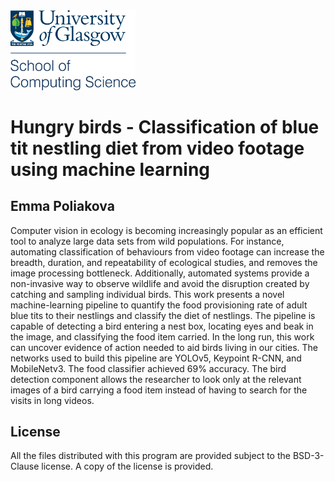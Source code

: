 <img src="socsuog.png" width="200"/>

# Hungry birds - Classification of blue tit nestling diet from video footage using machine learning
## Emma Poliakova

Computer vision in ecology is becoming increasingly popular as an efficient tool to analyze large data sets from wild populations. For instance, automating classification of behaviours from video footage can increase the breadth, duration, and repeatability of ecological studies, and removes the image processing bottleneck. Additionally, automated
systems provide a non-invasive way to observe wildlife and avoid the disruption created by catching and sampling individual birds. This work presents a novel machine-learning
pipeline to quantify the food provisioning rate of adult blue tits to their nestlings and classify the diet of nestlings. The pipeline is capable of detecting a bird entering a nest box, locating eyes and beak in the image, and classifying the food item carried. In the long run, this work can uncover evidence of action needed to aid birds living in our cities. The networks used to build this pipeline are YOLOv5, Keypoint R-CNN, and MobileNetv3. The food classifier achieved 69% accuracy. The bird detection component allows the researcher to look only at the relevant images of a bird carrying a food item instead of having to search for the visits in long videos.

## License
All the files distributed with this program are provided subject to the BSD-3-Clause license. A copy of the license is provided.
